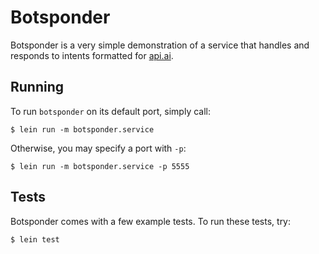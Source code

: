 # Botsponder

Botsponder is a very simple demonstration of a service that handles and responds to intents formatted for [api.ai](https://api.ai).

## Running

To run `botsponder` on its default port, simply call:

    $ lein run -m botsponder.service

Otherwise, you may specify a port with `-p`:

    $ lein run -m botsponder.service -p 5555

## Tests

Botsponder comes with a few example tests. To run these tests, try:

    $ lein test

